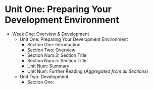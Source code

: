 # Unit One: Preparing Your Development Environment

* Week One: Overview & Development
    * Unit One: Preparing Your Development Environment
        * Section One: Introduction
        * Section Two: Overview
        * Section Num.3: Section Title
        * Section Num.*n*: Section Title
        * Unit Num: Summary
        * Unit Num: Further Reading (*Aggregated from all Sections*)
    * Unit Two: Development
        * Section One:
